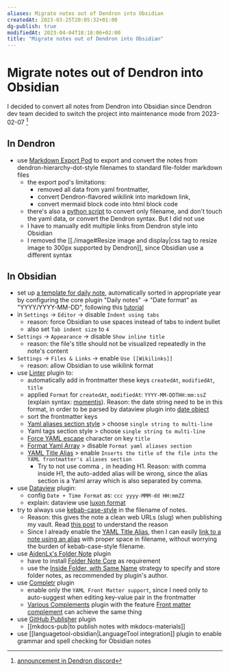 ```yaml
---
aliases: Migrate notes out of Dendron into Obsidian
createdAt: 2023-03-25T20:05:32+01:00
dg-publish: true
modifiedAt: 2023-04-04T18:18:06+02:00
title: "Migrate notes out of Dendron into Obsidian"
---
```

# Migrate notes out of Dendron into Obsidian

I decided to convert all notes from Dendron into Obsidian since Dendron dev team decided to switch the project into maintenance mode from 2023-02-07 [^1]

[^1]: [announcement in Dendron discord](https://discord.com/channels/717965437182410783/737323300967022732/1072563304289030164)

## In Dendron

- use [Markdown Export Pod](https://wiki.dendron.so/notes/Un0n1ql7LfvMtmA9JEi4n/) to export and convert the notes from dendron-hierarchy-dot-style filenames to standard file-folder markdown files
    - the export pod's limitations:
        - removed all data from yaml frontmatter, 
        - convert Dendron-flavored wikilink into markdown link, 
        - convert mermaid block code into html block code
    - there's also a [python script](https://forum.obsidian.md/t/any-plugin-to-import-dendron-vault-into-obsidian/47060/2) to convert only filename, and don't touch the yaml data, or convert the Dendron syntax. But I did not use
    - I have to manually edit multiple links from Dendron style into Obsidian
    - I removed the [[./image#Resize image and display|css tag to resize image to 300px supported by Dendron]], since Obsidian use a different syntax

## In Obsidian

- set up [a template for daily note](daily-note-tp.md#), automatically sorted in appropriate year by configuring the core plugin "Daily notes" -> "Date format" as "YYYY/YYYY-MM-DD", following this [tutorial](https://www.reddit.com/r/ObsidianMD/comments/10ultm1/i_learned_that_you_can_automate_your_daily_notes/)
- in `Settings` -> `Editor` -> disable `Indent using tabs`
    - reason: force Obsidian to use spaces instead of tabs to indent bullet
    - also set `Tab indent size` to `4`
- `Settings` -> `Appearance` -> disable `Show inline title`
    - reason: the file's title should not be visualized repeatedly in the note's content
- `Settings` -> `Files & Links` -> enable `Use [[Wikilinks]]`
    - reason: allow Obsidian to use wikilink format
- use [Linter](https://github.com/platers/obsidian-linter) plugin to:
    - automatically add in frontmatter these keys `createdAt`, `modifiedAt`, `title`
    - applied `Format` for `createdAt`, `modifiedAt`: `YYYY-MM-DDTHH:mm:ssZ` (explain syntax: [momentjs](https://momentjscom.readthedocs.io/en/latest/moment/04-displaying/01-format/)). Reason: the date string need to be in this format, in order to be parsed by dataview plugin into [date object](https://blacksmithgu.github.io/obsidian-dataview/annotation/types-of-metadata/#date)
    - sort the frontmatter keys
    - [Yaml aliases section style](https://github.com/platers/obsidian-linter/blob/master/docs/rules.md#yaml-aliases-section-style) > choose `single string to multi-line`
    - Yaml tags section style > choose `single string to multi-line`
    - [Force YAML escape](https://github.com/platers/obsidian-linter/blob/master/docs/rules.md#force-yaml-escape) character on key `title`
    - [Format Yaml Array](https://github.com/platers/obsidian-linter/blob/master/docs/rules.md#format-yaml-array) > disable `Format yaml aliases section`
    - [YAML Title Alias](https://github.com/platers/obsidian-linter/blob/master/docs/rules.md#yaml-title-alias) > enable `Inserts the title of the file into the YAML frontmatter's aliases section`
        - Try to not use comma `,` in heading H1. Reason: with comma inside H1, the auto-added alias will be wrong, since the alias section is a Yaml array which is also separated by comma.
- use [Dataview](https://blacksmithgu.github.io/obsidian-dataview/) plugin:
    - config `Date + Time Format` as: `ccc yyyy-MMM-dd HH:mmZZ`
    - explain: dataview use [luxon format](https://github.com/moment/luxon/blob/master/docs/formatting.md)
- try to always use [kebab-case-style](https://www.freecodecamp.org/news/snake-case-vs-camel-case-vs-pascal-case-vs-kebab-case-whats-the-difference/) in the filename of notes.
    - Reason: this gives the note a clean web URLs (slug) when publishing my vault. Read [this post](https://forum.obsidian.md/t/publish-support-for-lowercase-and-kebab-case-slugs-in-urls/32463) to understand the reason
    - Since I already enable the [YAML Title Alias](https://github.com/platers/obsidian-linter/blob/master/docs/rules.md#yaml-title-alias), then I can easily [link to a note using an alias](https://help.obsidian.md/Linking+notes+and+files/Aliases) with proper space in filename, without worrying the burden of kebab-case-style filename.
- use [AidenLx's Folder Note](https://github.com/aidenlx/alx-folder-note) plugin
    - have to install [Folder Note Core](https://github.com/aidenlx/folder-note-core) as requirement
    - use the [Inside Folder, with Same Name](https://github.com/aidenlx/alx-folder-note/wiki/folder-note-pref) strategy to specify and store folder notes, as recommended by plugin's author.
- use [Completr](https://github.com/tth05/obsidian-completr) plugin
    - enable only the `YAML Front Matter support`, since I need only to auto-suggest when editing key-value pair in the frontmatter
    - [Various Complements](https://github.com/tadashi-aikawa/obsidian-various-complements-plugin) plugin with the feature [Front matter complement](https://tadashi-aikawa.github.io/docs-obsidian-various-complements-plugin/1.%20Features/Front%20matter%20complement/) can achieve the same thing
- use [GitHub Publisher](https://github.com/ObsidianPublisher/obsidian-github-publisher) plugin
    -  [[mkdocs-pub|to publish notes with mkdocs-materials]]
- use [[languagetool-obsidian|LanguageTool integration]] plugin to enable grammar and spell checking for Obsidian notes